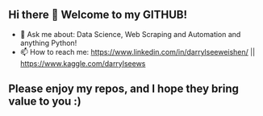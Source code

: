 ## Hi there 👋 Welcome to my GITHUB! 

- 💬 Ask me about: Data Science, Web Scraping and Automation and anything Python!
- 📫 How to reach me: https://www.linkedin.com/in/darrylseeweishen/ || https://www.kaggle.com/darrylseews

## Please enjoy my repos, and I hope they bring value to you :)
